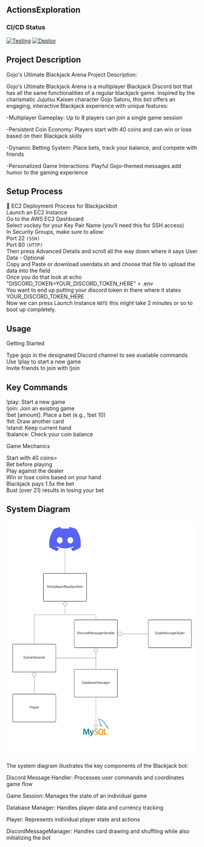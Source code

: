 ## ActionsExploration

### CI/CD Status

[![Testing](https://github.com/cs220s25/Aiden-Sean-Kris/actions/workflows/maven-build.yml/badge.svg)](https://github.com/cs220s25/Aiden-Sean-Kris/actions/workflows/maven-build.yml)
[![Deploy](https://github.com/cs220s25/Aiden-Sean-Kris/actions/workflows/deploy.yml/badge.svg)](https://github.com/cs220s25/Aiden-Sean-Kris/actions/workflows/deploy.yml)

## Project Description

Gojo's Ultimate Blackjack Arena 
Project Description:

Gojo's Ultimate Blackjack Arena is a multiplayer Blackjack Discord bot that has all the same functionalities of a regular blackjack game. Inspired by the charismatic Jujutsu Kaisen character Gojo Satoru, this bot offers an engaging, interactive Blackjack experience with unique features:

-Multiplayer Gameplay: Up to 8 players can join a single game session

-Persistent Coin Economy: Players start with 40 coins and can win or lose based on their Blackjack skills

-Dynamic Betting System: Place bets, track your balance, and compete with friends

-Personalized Game Interactions: Playful Gojo-themed messages add humor to the gaming experience

## Setup Process 

🚀 EC2 Deployment Process for Blackjackbot  
Launch an EC2 Instance  
Go to the AWS EC2 Dashboard  
Select vockey for your Key Pair Name (you’ll need this for SSH access)  
In Security Groups, make sure to allow:  
Port 22 `(SSH)`  
Port 80 `(HTTP)`  
Then press Advanced Details and scroll all the way down where it says User Data - Optional  
Copy and Paste or download userdata.sh and choose that file to upload the data into the field  
Once you do that look at echo "DISCORD_TOKEN=YOUR_DISCORD_TOKEN_HERE" > .env  
You want to end up putting your discord token in there where it states YOUR_DISCORD_TOKEN_HERE  
Now we can press Launch Instance
`NOTE` this might take 2 minutes or so to boot up completely.  


## Usage
Getting Started

Type gojo in the designated Discord channel to see available commands  
Use !play to start a new game  
Invite friends to join with !join  

## Key Commands

!play: Start a new game  
!join: Join an existing game  
!bet [amount]: Place a bet (e.g., !bet 10)  
!hit: Draw another card  
!stand: Keep current hand  
!balance: Check your coin balance  

Game Mechanics

Start with 40 coins>  
Bet before playing  
Play against the dealer  
Win or lose coins based on your hand  
Blackjack pays 1.5x the bet  
Bust (over 21) results in losing your bet  

## System Diagram
![DiscordUML.png](src/main/java/DiscordUML.png)

The system diagram illustrates the key components of the Blackjack bot:  

Discord Message Handler: Processes user commands and coordinates game flow  

Game Session: Manages the state of an individual game  

Database Manager: Handles player data and currency tracking  

Player: Represents individual player state and actions  

DiscordMessageManager: Handles card drawing and shuffling while also initializing the bot  

